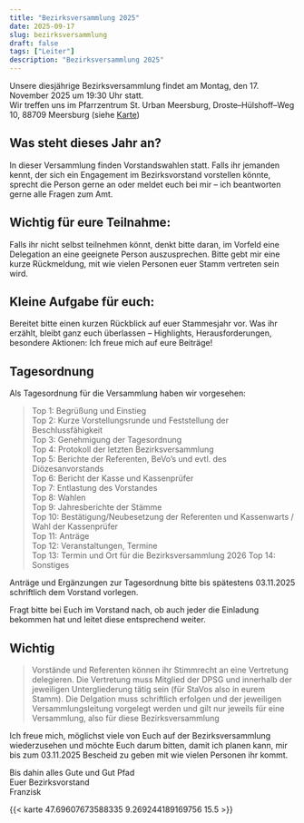 ```yaml
---
title: "Bezirksversammlung 2025"
date: 2025-09-17
slug: bezirksversammlung
draft: false
tags: ["Leiter"]
description: "Bezirksversammlung 2025"
---
```


Unsere diesjährige Bezirksversammlung findet am Montag, den 17. November 2025 um 19:30 Uhr statt.  
Wir treffen uns im Pfarrzentrum St. Urban Meersburg, Droste–Hülshoff–Weg 10, 88709 Meersburg (siehe [Karte](#karte-fb1d860fbd92f77e2419f56111959be7))

## Was steht dieses Jahr an?

In dieser Versammlung finden Vorstandswahlen statt.
Falls ihr jemanden kennt, der sich ein Engagement im Bezirksvorstand vorstellen könnte, sprecht die Person gerne an oder meldet euch bei mir – ich beantworten gerne alle Fragen zum Amt.

## Wichtig für eure Teilnahme:

Falls ihr nicht selbst teilnehmen könnt, denkt bitte daran, im Vorfeld eine Delegation an eine geeignete Person auszusprechen.
Bitte gebt mir eine kurze Rückmeldung, mit wie vielen Personen euer Stamm vertreten sein wird.

## Kleine Aufgabe für euch:

Bereitet bitte einen kurzen Rückblick auf euer Stammesjahr vor. Was ihr erzählt, bleibt ganz euch überlassen – Highlights, Herausforderungen, besondere Aktionen: Ich freue mich auf eure Beiträge!

## Tagesordnung

Als Tagesordnung für die Versammlung haben wir vorgesehen:
> Top 1: Begrüßung und Einstieg  
> Top 2: Kurze Vorstellungsrunde und Feststellung der Beschlussfähigkeit  
> Top 3: Genehmigung der Tagesordnung  
> Top 4: Protokoll der letzten Bezirksversammlung  
> Top 5: Berichte der Referenten, BeVo’s und evtl. des Diözesanvorstands  
> Top 6: Bericht der Kasse und Kassenprüfer  
> Top 7: Entlastung des Vorstandes  
> Top 8: Wahlen  
> Top 9: Jahresberichte der Stämme  
> Top 10: Bestätigung/Neubesetzung der Referenten und Kassenwarts / Wahl der Kassenprüfer  
> Top 11: Anträge  
> Top 12: Veranstaltungen, Termine  
> Top 13: Termin und Ort für die Bezirksversammlung 2026 
> Top 14: Sonstiges  

Anträge und Ergänzungen zur Tagesordnung bitte bis spätestens 03.11.2025 schriftlich dem Vorstand vorlegen.

Fragt bitte bei Euch im Vorstand nach, ob auch jeder die Einladung bekommen hat und leitet diese entsprechend weiter.

## Wichtig

> Vorstände und Referenten können ihr Stimmrecht an eine Vertretung delegieren. Die Vertretung muss Mitglied der DPSG und innerhalb der jeweiligen Untergliederung tätig sein (für StaVos also in eurem Stamm). Die Delgation muss schriftlich erfolgen und der jeweiligen Versammlungsleitung vorgelegt werden und gilt nur jeweils für eine Versammlung, also für diese Bezirksversammlung

Ich freue mich, möglichst viele von Euch auf der Bezirksversammlung wiederzusehen
und möchte Euch darum bitten, damit ich planen kann, mir bis zum 03.11.2025
Bescheid zu geben mit wie vielen Personen ihr kommt.

Bis dahin alles Gute und Gut Pfad  
Euer Bezirksvorstand  
Franzisk  

{{< karte 47.69607673588335 9.269244189169756 15.5 >}}
